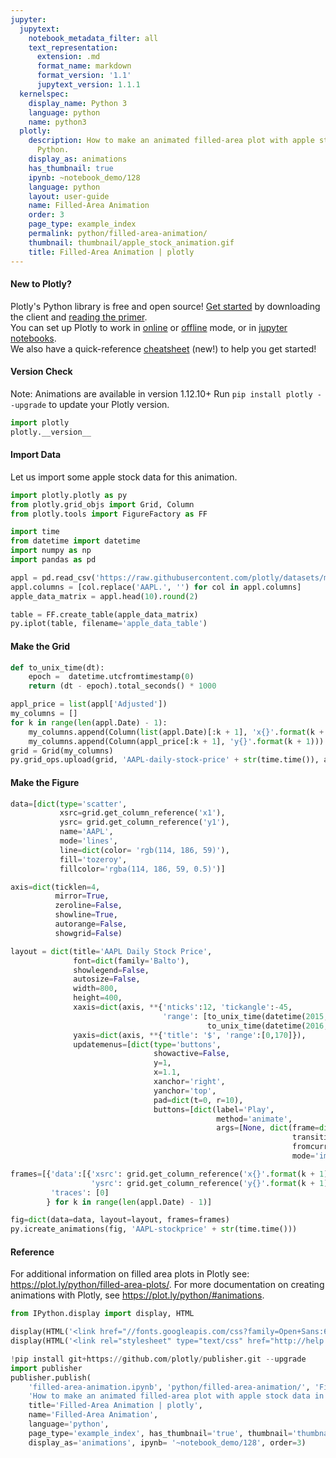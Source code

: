 ```yaml
---
jupyter:
  jupytext:
    notebook_metadata_filter: all
    text_representation:
      extension: .md
      format_name: markdown
      format_version: '1.1'
      jupytext_version: 1.1.1
  kernelspec:
    display_name: Python 3
    language: python
    name: python3
  plotly:
    description: How to make an animated filled-area plot with apple stock data in
      Python.
    display_as: animations
    has_thumbnail: true
    ipynb: ~notebook_demo/128
    language: python
    layout: user-guide
    name: Filled-Area Animation
    order: 3
    page_type: example_index
    permalink: python/filled-area-animation/
    thumbnail: thumbnail/apple_stock_animation.gif
    title: Filled-Area Animation | plotly
---
```


#### New to Plotly?
Plotly's Python library is free and open source! [Get started](https://plot.ly/python/getting-started/) by downloading the client and [reading the primer](https://plot.ly/python/getting-started/).
<br>You can set up Plotly to work in [online](https://plot.ly/python/getting-started/#initialization-for-online-plotting) or [offline](https://plot.ly/python/getting-started/#initialization-for-offline-plotting) mode, or in [jupyter notebooks](https://plot.ly/python/getting-started/#start-plotting-online).
<br>We also have a quick-reference [cheatsheet](https://images.plot.ly/plotly-documentation/images/python_cheat_sheet.pdf) (new!) to help you get started!


#### Version Check
Note: Animations are available in version 1.12.10+
Run `pip install plotly --upgrade` to update your Plotly version.

```python
import plotly
plotly.__version__
```

#### Import Data
Let us import some apple stock data for this animation.

```python
import plotly.plotly as py
from plotly.grid_objs import Grid, Column
from plotly.tools import FigureFactory as FF

import time
from datetime import datetime
import numpy as np
import pandas as pd

appl = pd.read_csv('https://raw.githubusercontent.com/plotly/datasets/master/finance-charts-apple.csv')
appl.columns = [col.replace('AAPL.', '') for col in appl.columns]
apple_data_matrix = appl.head(10).round(2)

table = FF.create_table(apple_data_matrix)
py.iplot(table, filename='apple_data_table')
```

#### Make the Grid

```python
def to_unix_time(dt):
    epoch =  datetime.utcfromtimestamp(0)
    return (dt - epoch).total_seconds() * 1000

appl_price = list(appl['Adjusted'])
my_columns = []
for k in range(len(appl.Date) - 1):
    my_columns.append(Column(list(appl.Date)[:k + 1], 'x{}'.format(k + 1)))
    my_columns.append(Column(appl_price[:k + 1], 'y{}'.format(k + 1)))
grid = Grid(my_columns)
py.grid_ops.upload(grid, 'AAPL-daily-stock-price' + str(time.time()), auto_open=False)
```

#### Make the Figure

```python
data=[dict(type='scatter',
           xsrc=grid.get_column_reference('x1'),
           ysrc= grid.get_column_reference('y1'),
           name='AAPL',
           mode='lines',
           line=dict(color= 'rgb(114, 186, 59)'),
           fill='tozeroy',
           fillcolor='rgba(114, 186, 59, 0.5)')]

axis=dict(ticklen=4,
          mirror=True,
          zeroline=False,
          showline=True,
          autorange=False,
          showgrid=False)

layout = dict(title='AAPL Daily Stock Price',
              font=dict(family='Balto'),
              showlegend=False,
              autosize=False,
              width=800,
              height=400,
              xaxis=dict(axis, **{'nticks':12, 'tickangle':-45,
                                  'range': [to_unix_time(datetime(2015, 2, 17)),
                                            to_unix_time(datetime(2016, 11, 30))]}),
              yaxis=dict(axis, **{'title': '$', 'range':[0,170]}),
              updatemenus=[dict(type='buttons',
                                showactive=False,
                                y=1,
                                x=1.1,
                                xanchor='right',
                                yanchor='top',
                                pad=dict(t=0, r=10),
                                buttons=[dict(label='Play',
                                              method='animate',
                                              args=[None, dict(frame=dict(duration=50, redraw=False),
                                                               transition=dict(duration=0),
                                                               fromcurrent=True,
                                                               mode='immediate')])])])

frames=[{'data':[{'xsrc': grid.get_column_reference('x{}'.format(k + 1)),
                  'ysrc': grid.get_column_reference('y{}'.format(k + 1))}],
         'traces': [0]
        } for k in range(len(appl.Date) - 1)]

fig=dict(data=data, layout=layout, frames=frames)
py.icreate_animations(fig, 'AAPL-stockprice' + str(time.time()))
```

#### Reference
For additional information on filled area plots in Plotly see: https://plot.ly/python/filled-area-plots/.
For more documentation on creating animations with Plotly, see https://plot.ly/python/#animations.

```python
from IPython.display import display, HTML

display(HTML('<link href="//fonts.googleapis.com/css?family=Open+Sans:600,400,300,200|Inconsolata|Ubuntu+Mono:400,700" rel="stylesheet" type="text/css" />'))
display(HTML('<link rel="stylesheet" type="text/css" href="http://help.plot.ly/documentation/all_static/css/ipython-notebook-custom.css">'))

!pip install git+https://github.com/plotly/publisher.git --upgrade
import publisher
publisher.publish(
    'filled-area-animation.ipynb', 'python/filled-area-animation/', 'Filled-Area Animation | plotly',
    'How to make an animated filled-area plot with apple stock data in Python.',
    title='Filled-Area Animation | plotly',
    name='Filled-Area Animation',
    language='python',
    page_type='example_index', has_thumbnail='true', thumbnail='thumbnail/apple_stock_animation.gif',
    display_as='animations', ipynb= '~notebook_demo/128', order=3)
```

```python

```
